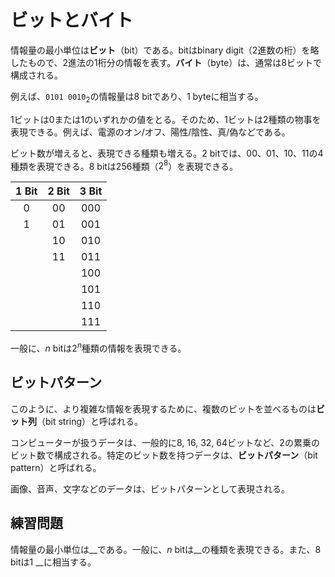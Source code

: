 # ビットとバイト

情報量の最小単位は**ビット**（bit）である。bitはbinary digit（2進数の桁）を略したもので、2進法の1桁分の情報を表す。**バイト**（byte）は、通常は8ビットで構成される。

例えば、$\texttt{0101\ 0010}_{2}$の情報量は8 bitであり、1 byteに相当する。

1ビットは0または1のいずれかの値をとる。そのため、1ビットは2種類の物事を表現できる。例えば、電源のオン/オフ、陽性/陰性、真/偽などである。

ビット数が増えると、表現できる種類も増える。2 bitでは、00、01、10、11の4種類を表現できる。8 bitは256種類（$2^8$）を表現できる。

| 1 Bit | 2 Bit | 3 Bit |
| :---: | :---: | :---: |
|   0   |  00   |  000  |
|   1   |  01   |  001  |
|       |  10   |  010  |
|       |  11   |  011  |
|       |       |  100  |
|       |       |  101  |
|       |       |  110  |
|       |       |  111  |

一般に、$n$ bitは$2^n$種類の情報を表現できる。

## ビットパターン

このように、より複雑な情報を表現するために、複数のビットを並べるものは**ビット列**（bit string）と呼ばれる。

コンピューターが扱うデータは、一般的に8, 16, 32, 64ビットなど、2の累乗のビット数で構成される。特定のビット数を持つデータは、**ビットパターン**（bit pattern）と呼ばれる。

画像、音声、文字などのデータは、ビットパターンとして表現される。

## 練習問題

情報量の最小単位は__である。一般に、$n$ bitは__の種類を表現できる。また、8 bitは1 __に相当する。